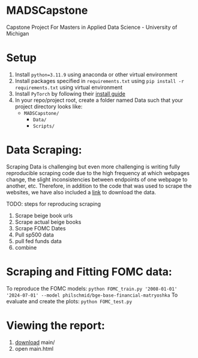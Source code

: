 # MADSCapstone
Capstone Project For Masters in Applied Data Science - University of Michigan

# Setup
1. Install `python=3.11.9` using anaconda or other virtual environment
2. Install packages specified in `requirements.txt` using `pip install -r requirements.txt` using virtual environment
3. Install `PyTorch` by following their [install guide](https://pytorch.org/get-started/locally/)
4. In your repo/project root, create a folder named Data such that your project directory looks like:
   - `MADSCapstone/`
     - `Data/`
     - `Scripts/`

# Data Scraping:
Scraping Data is challenging but even more challenging is writing fully reproducible scraping code due to the
high frequency at which webpages change, the slight inconsistencies between endpoints of one webpage to another, etc.
Therefore, in addition to the code that was used to scrape the websites, we have also included a 
[link](https://www.kaggle.com/datasets/thefish81/beige-books/data) to download the data.

TODO: steps for reproducing scraping
1. Scrape beige book urls
2. Scrape actual beige books
3. Scrape FOMC Dates
4. Pull sp500 data
5. pull fed funds data
6. combine 

# Scraping and Fitting FOMC data:
To reproduce the FOMC models:
`python FOMC_train.py '2008-01-01' '2024-07-01' --model philschmid/bge-base-financial-matryoshka`
To evaluate and create the plots:
`python FOMC_test.py`

# Viewing the report:
1. [download](https://download-directory.github.io/?url=https%3A%2F%2Fgithub.com%2FTheFish18%2FMADSCapstone%2Ftree%2Fmain%2Fmain) main/
2. open main.html
